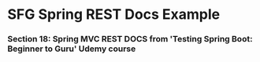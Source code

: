 # SFG Spring REST Docs Example

### Section 18: Spring MVC REST DOCS from 'Testing Spring Boot: Beginner to Guru' Udemy course
